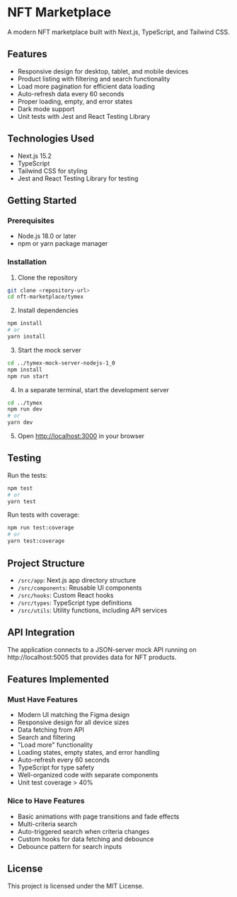 # NFT Marketplace

A modern NFT marketplace built with Next.js, TypeScript, and Tailwind CSS.

## Features

- Responsive design for desktop, tablet, and mobile devices
- Product listing with filtering and search functionality
- Load more pagination for efficient data loading
- Auto-refresh data every 60 seconds
- Proper loading, empty, and error states
- Dark mode support
- Unit tests with Jest and React Testing Library

## Technologies Used

- Next.js 15.2
- TypeScript
- Tailwind CSS for styling
- Jest and React Testing Library for testing

## Getting Started

### Prerequisites

- Node.js 18.0 or later
- npm or yarn package manager

### Installation

1. Clone the repository

```bash
git clone <repository-url>
cd nft-marketplace/tymex
```

2. Install dependencies

```bash
npm install
# or
yarn install
```

3. Start the mock server

```bash
cd ../tymex-mock-server-nodejs-1_0
npm install
npm run start
```

4. In a separate terminal, start the development server

```bash
cd ../tymex
npm run dev
# or
yarn dev
```

5. Open [http://localhost:3000](http://localhost:3000) in your browser

## Testing

Run the tests:

```bash
npm test
# or
yarn test
```

Run tests with coverage:

```bash
npm run test:coverage
# or
yarn test:coverage
```

## Project Structure

- `/src/app`: Next.js app directory structure
- `/src/components`: Reusable UI components
- `/src/hooks`: Custom React hooks
- `/src/types`: TypeScript type definitions
- `/src/utils`: Utility functions, including API services

## API Integration

The application connects to a JSON-server mock API running on http://localhost:5005 that provides data for NFT products.

## Features Implemented

### Must Have Features

- Modern UI matching the Figma design
- Responsive design for all device sizes
- Data fetching from API
- Search and filtering
- "Load more" functionality
- Loading states, empty states, and error handling
- Auto-refresh every 60 seconds
- TypeScript for type safety
- Well-organized code with separate components
- Unit test coverage > 40%

### Nice to Have Features

- Basic animations with page transitions and fade effects
- Multi-criteria search
- Auto-triggered search when criteria changes
- Custom hooks for data fetching and debounce
- Debounce pattern for search inputs

## License

This project is licensed under the MIT License.
